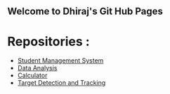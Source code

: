 ## Welcome to Dhiraj's Git Hub Pages

# Repositories : 
- [Student Management System](https://saini-dhiraj.github.io/Student-ManagementSystem/)
- [Data Analysis](https://github.com/saini-dhiraj/Data-Analysis)
- [Calculator](https://github.com/saini-dhiraj/Calculator-Tkinter-Python)
- [Target Detection and Tracking](https://github.com/saini-dhiraj/Target_detection_and_tracking)

